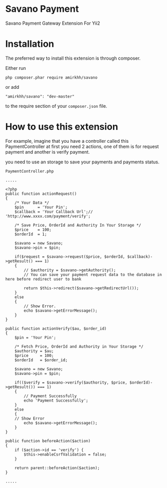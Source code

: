 Savano Payment
================
Savano Payment Gateway Extension For Yii2

Installation
==============
The preferred way to install this extension is through composer.

Either run
```
php composer.phar require amirkhh/savano
```
or add
```
"amirkhh/savano": "dev-master"
```
to the require section of your ``composer.json`` file.
    
How to use this extension
=========================
For example, imagine that you have a controller called this PaymentController at first you need 2 actions,
one of them is for request payment and another is verify payment.

you need to use an storage to save your payments and payments status.

``PaymentController.php``
```
..... 

<?php
public function actionRequest()
{
    /* Your Data */
    $pin      = 'Your Pin';
    $callback = 'Your Callback Url';// 'http://www.xxxx.com/payment/verify';

    /* Save Price, OrderId and Authority In Your Storage */
    $price    = 100;
    $orderId  = 1;

    $savano = new Savano;
    $savano->pin = $pin;

    if($request = $savano->request($price, $orderId, $callback)->getResult() === 1)
    {
        // $authority = $savano->getAuthority();
        // You can save your payment request data to the database in here before redirect user to bank

        return $this->redirect($savano->getRedirectUrl());
    }
    else
    {
        // Show Error.
        echo $savano->getErrorMessage();
    }
}

public function actionVerify($au, $order_id)
{
    $pin = 'Your Pin';

    /* Fetch Price, OrderId and Authority in Your Storage */
    $authority = $au;
    $price     = 100;
    $orderId   = $order_id;

    $savano = new Savano;
    $savano->pin = $pin;

    if(($verify = $savano->verify($authority, $price, $orderId)->getResult()) === 1)
    {
        // Payment Successfully
        echo 'Payment Successfully';
    }
    else
    {
	// Show Error
        echo $savano->getErrorMessage();
    }
}

public function beforeAction($action)
{
    if ($action->id == 'verify') {
        $this->enableCsrfValidation = false;
    }

    return parent::beforeAction($action);
}

.....
```

